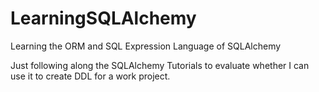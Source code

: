 # LearningSQLAlchemy
Learning the ORM and SQL Expression Language of SQLAlchemy

Just following along the SQLAlchemy Tutorials to evaluate whether I can use it to create DDL for a work project.


